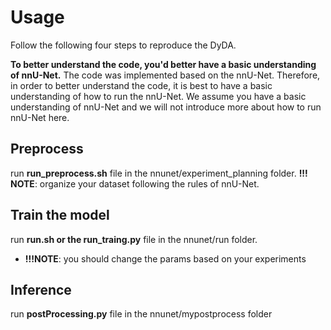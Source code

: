# Usage
Follow the following four steps to reproduce the DyDA.

**To better understand the code, you'd better have a basic understanding of nnU-Net.**
The code was implemented based on the nnU-Net. Therefore, in order to better understand the code, it is best to have a basic understanding of how to run the nnU-Net. We assume you have a basic understanding of nnU-Net and we will not introduce more about how to run nnU-Net here.

## Preprocess
run **run_preprocess.sh** file in the nnunet/experiment_planning folder.
**!!! NOTE**: organize your dataset following the rules of nnU-Net.

## Train the model 
run **run.sh or the run_traing.py** file in the nnunet/run folder.
+ **!!!NOTE**: you should change the params based on your experiments


## Inference
run **postProcessing.py** file in the nnunet/mypostprocess folder
